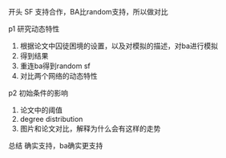 开头 SF 支持合作，BA比random支持，所以做对比

p1 研究动态特性
1. 根据论文中囚徒困境的设置，以及对模拟的描述，对ba进行模拟
2. 得到结果
3. 重连ba得到random sf
4. 对比两个网络的动态特性

p2 初始条件的影响
1. 论文中的阈值
2. degree distribution
3. 图片和论文对比，解释为什么会有这样的走势

总结 确实支持，ba确实更支持